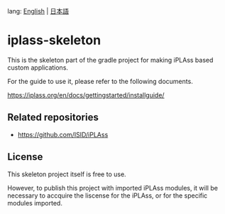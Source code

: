 lang: [English](./README-EN.md) | [日本語](./README.md)

# iplass-skeleton

This is the skeleton part of the gradle project for making iPLAss based custom applications.

For the guide to use it, please refer to the following documents.

https://iplass.org/en/docs/gettingstarted/installguide/

## Related repositories

* <https://github.com/ISID/iPLAss>

## License

This skeleton project itself is free to use.

However, to publish this project with imported iPLAss modules, 
it will be necessary to accquire the liscense for the iPLAss, or for the specific modules imported.

